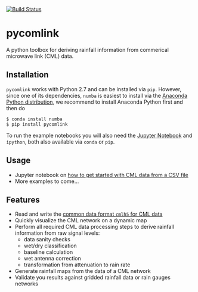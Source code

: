 [![Build Status](https://travis-ci.org/pycomlink/pycomlink.svg?branch=master)](https://travis-ci.org/pycomlink/pycomlink)

pycomlink
=========

A python toolbox for deriving rainfall information from commerical microwave link (CML) data.

Installation
------------

`pycomlink` works with Python 2.7 and can be installed via `pip`. However, since one of its dependencies, `numba` is easiest to install via the [Anaconda Python distribution](https://store.continuum.io/cshop/anaconda/), we recommend to install Anaconda Python first and then do

    $ conda install numba
    $ pip install pycomlink

To run the example notebooks you will also need the [Jupyter Notebook](https://jupyter.org/) and `ipython`, both also available via `conda` or `pip`.

Usage
-----

 * Jupyter notebook on [how to get started with CML data from a CSV file](http://nbviewer.jupyter.org/github/pycomlink/pycomlink/blob/master/notebooks/Use%20CML%20data%20from%20CSV%20file.ipynb)
 * More examples to come...

Features
--------
 * Read and write the [common data format `cmlh5` for CML data](https://github.com/cmlh5/cmlh5)
 * Quickly visualize the CML network on a dynamic map
 * Perform all required CML data processing steps to derive rainfall information from raw signal levels:
    * data sanity checks
    * wet/dry classification
    * baseline calculation
    * wet antenna correction
    * transformation from attenuation to rain rate
 * Generate rainfall maps from the data of a CML network
 * Validate you results against gridded rainfall data or rain gauges networks
